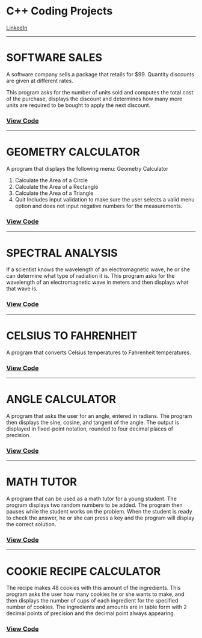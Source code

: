 # C++ Coding Projects

[LinkedIn](https://www.linkedin.com/in/dillonpontes/)

--------------------------------------------------------------------------------------------------------------------------------

# SOFTWARE SALES

A software company sells a package that retails for $99. Quantity discounts are given at different rates.

This program asks for the number of units sold and computes the total cost of the purchase, displays the discount and determines how many more units are required to be bought to apply the next discount.

### [View Code](https://github.com/pontesda/Portfolio/blob/master/softwareSales.cpp)

--------------------------------------------------------------------------------------------------------------------------------

# GEOMETRY CALCULATOR

A program  that displays the following menu:
Geometry Calculator
1.	Calculate the Area of a Circle
2.	Calculate the Area of a Rectangle
3.	Calculate the Area of a Triangle
4.	Quit
Includes input validation to make sure the user selects a valid menu option and does not input negative numbers for the measurements.

### [View Code](https://github.com/pontesda/Portfolio/blob/master/geometryCalculator.cpp)
--------------------------------------------------------------------------------------------------------------------------------

# SPECTRAL ANALYSIS

If a scientist knows the wavelength of an electromagnetic wave, he or she can determine what type of radiation it is. 
This program asks for the wavelength of an electromagnetic wave in meters and then displays 
what that wave is.

### [View Code](https://github.com/pontesda/Portfolio/blob/master/spectralAnalysis.cpp)

--------------------------------------------------------------------------------------------------------------------------------

# CELSIUS TO FAHRENHEIT

A program that converts Celsius temperatures to Fahrenheit temperatures.

### [View Code](https://github.com/pontesda/Portfolio/blob/master/farenheitCalculator.cpp)

--------------------------------------------------------------------------------------------------------------------------------

# ANGLE CALCULATOR

A program that asks the user for an angle, entered in radians. The program then displays the sine, cosine, and tangent of the angle. The output is displayed in fixed-point notation, rounded to four decimal places of precision.

### [View Code](https://github.com/pontesda/Portfolio/blob/master/angleCalculator.cpp)

--------------------------------------------------------------------------------------------------------------------------------

# MATH TUTOR

A program that can be used as a math tutor for a young student. The program displays two random numbers to be added. The program then pauses while the student works on the problem. When the student is ready to check the answer, he or she can press a key and the program will display the correct solution.

### [View Code](https://github.com/pontesda/Portfolio/blob/master/mathTutor.cpp)

--------------------------------------------------------------------------------------------------------------------------------

# COOKIE RECIPE CALCULATOR

The recipe makes 48 cookies with this amount of the ingredients. This program asks the user how many cookies he or she wants to make, and then displays the number of cups of each ingredient for the specified number of cookies.  The ingredients and amounts are in table form with 2 decimal points of precision and the decimal point always appearing. 

### [View Code](https://github.com/pontesda/Portfolio/blob/master/cookieRecipeCalculator.cpp)

